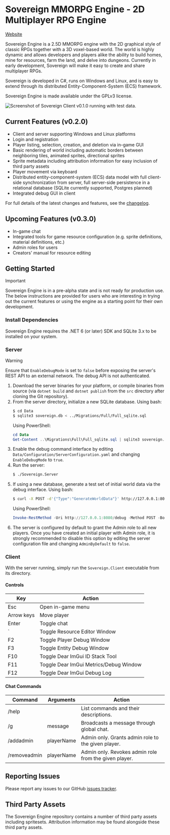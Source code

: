 # Sovereign MMORPG Engine - 2D Multiplayer RPG Engine

[Website](https://sovereignengine.com)

Sovereign Engine is a 2.5D MMORPG engine with the 2D graphical style of classic RPGs
together with a 3D voxel-based world. The world is highly dynamic and allows
developers and players alike the ability to build homes, mine for resources, farm the
land, and delve into dungeons. Currently in early development, Sovereign will make it easy to
create and share multiplayer RPGs.

Sovereign is developed in C#, runs on Windows and Linux, and is easy to
extend through its distributed Entity-Component-System (ECS) framework.

Sovereign Engine is made available under the GPLv3 license.

![Screenshot of Sovereign Client v0.1.0 running with test data.](screenshot.png)

## Current Features (v0.2.0)

* Client and server supporting Windows and Linux platforms
* Login and registration
* Player listing, selection, creation, and deletion via in-game GUI
* Basic rendering of world including automatic borders between neighboring tiles, animated
  sprites, directional sprites
* Sprite metadata including attribution information for easy inclusion of third party
  assets
* Player movement via keyboard
* Distributed entity-component-system (ECS) data model with full client-side synchronization from
  server, full server-side persistence in a relational database (SQLite currently supported,
  Postgres planned)
* Integrated debug GUI in client

For full details of the latest changes and features, see the [changelog](CHANGELOG.md).

## Upcoming Features (v0.3.0)

* In-game chat
* Integrated tools for game resource configuration (e.g. sprite definitions, material definitions, etc.)
* Admin roles for users
* Creators' manual for resource editing

## Getting Started

> [!IMPORTANT]
> Sovereign Engine is in a pre-alpha state and is not ready for production use.
> The below instructions are provided for users who are interesting in trying out the
> current features or using the engine as a starting point for their own development.

### Install Dependencies

Sovereign Engine requires the .NET 6 (or later) SDK and SQLite 3.x to be
installed on your system.

### Server

> [!WARNING]
> Ensure that `EnableDebugMode` is set to `false` before exposing the
> server's REST API to an external network. The debug API is not authenticated.

1. Download the server binaries for your platform, or compile binaries from source (via
   `dotnet build` and `dotnet publish` from the `src` directory after cloning the Git repository).
2. From the server directory, initialize a new SQLite database. Using bash:
   ```bash
   $ cd Data
   $ sqlite3 sovereign.db < ../Migrations/Full/Full_sqlite.sql
   ```
   Using PowerShell:
   ```powershell
   cd Data
   Get-Content ..\Migrations\Full\Full_sqlite.sql | sqlite3 sovereign.db
   ```
3. Enable the debug command interface by editing `Data/Configuration/ServerConfiguration.yaml`
   and changing `EnableDebugMode` to `true`.
4. Run the server:
   ```bash
   $ ./Sovereign.Server
   ```
5. If using a new database, generate a test set of initial world data via the debug interface. Using bash:
   ```bash
   $ curl -X POST -d'{"Type":"GenerateWorldData"}' http://127.0.0.1:8080/debug
   ```
   Using PowerShell:
   ```powershell
   Invoke-RestMethod -Uri http://127.0.0.1:8080/debug -Method POST -Body '{"Type": "GenerateWorldData"}'
   ```
6. The server is configured by default to grant the Admin role to all new players. Once you have created
   an initial player with Admin role, it is strongly recommended to disable this option by editing
   the server configuration file and changing `AdminByDefault` to `false`.

### Client

With the server running, simply run the `Sovereign.Client` executable from its directory.

#### Controls

| Key        | Action                                 |
|------------|----------------------------------------|
| Esc        | Open in-game menu                      |
| Arrow keys | Move player                            |
| Enter      | Toggle chat                            |
| `          | Toggle Resource Editor Window          |
| F2         | Toggle Player Debug Window             |
| F3         | Toggle Entity Debug Window             |
| F10        | Toggle Dear ImGui ID Stack Tool        |
| F11        | Toggle Dear ImGui Metrics/Debug Window |
| F12        | Toggle Dear ImGui Debug Log            |

#### Chat Commands

| Command      | Arguments  | Action                                                |
|--------------|------------|-------------------------------------------------------|
| /help        |            | List commands and their descriptions.                 |
| /g           | message    | Broadcasts a message through global chat.             |
| /addadmin    | playerName | Admin only. Grants admin role to the given player.    |
| /removeadmin | playerName | Admin only. Revokes admin role from the given player. |

## Reporting Issues

Please report any issues to our GitHub [issues tracker](https://github.com/opticfluorine/sovereign/issues).

## Third Party Assets

The Sovereign Engine repository contains a number of third party assets
including spritesets. Attribution information may be found alongside these third party
assets.
